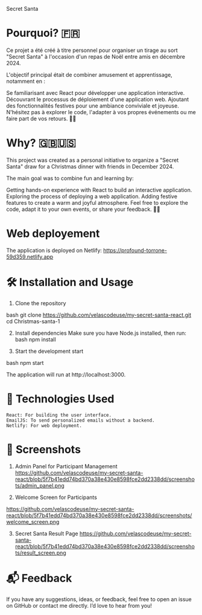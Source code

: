 Secret Santa

# Pourquoi? 🇫🇷
Ce projet a été créé à titre personnel pour organiser un tirage au sort "Secret Santa" à l'occasion d'un repas de Noël entre amis en décembre 2024.

L'objectif principal était de combiner amusement et apprentissage, notamment en :

Se familiarisant avec React pour développer une application interactive.
Découvrant le processus de déploiement d'une application web.
Ajoutant des fonctionnalités festives pour une ambiance conviviale et joyeuse.
N'hésitez pas à explorer le code, l'adapter à vos propres événements ou me faire part de vos retours. 🎄✨
 

 # Why? 🇬🇧🇺🇸

This project was created as a personal initiative to organize a "Secret Santa" draw for a Christmas dinner with friends in December 2024.

The main goal was to combine fun and learning by:

Getting hands-on experience with React to build an interactive application.
Exploring the process of deploying a web application.
Adding festive features to create a warm and joyful atmosphere.
Feel free to explore the code, adapt it to your own events, or share your feedback. 🎄✨




# Web deployement

The application is deployed on Netlify: https://profound-torrone-59d359.netlify.app

# 🛠️ Installation and Usage

1. Clone the repository

bash
git clone https://github.com/velascodeuse/my-secret-santa-react.git
cd Christmas-santa-1

2. Install dependencies
Make sure you have Node.js installed, then run:
bash
npm install

3. Start the development start

bash 
npm start

The application will run at http://localhost:3000.

# 🧰 Technologies Used

    React: For building the user interface.
    EmailJS: To send personalized emails without a backend.
    Netlify: For web deployment.

 
 # 📸 Screenshots

1. Admin Panel for Participant Management
https://github.com/velascodeuse/my-secret-santa-react/blob/5f7b41edd74bd370a38e430e8598fce2dd2338dd/screenshots/admin_panel.png

2. Welcome Screen for Participants

https://github.com/velascodeuse/my-secret-santa-react/blob/5f7b41edd74bd370a38e430e8598fce2dd2338dd/screenshots/welcome_screen.png


3. Secret Santa Result Page
https://github.com/velascodeuse/my-secret-santa-react/blob/5f7b41edd74bd370a38e430e8598fce2dd2338dd/screenshots/result_screen.png






# 📬 Feedback

If you have any suggestions, ideas, or feedback, feel free to open an issue on GitHub or contact me directly. I’d love to hear from you!
